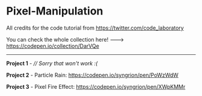 # Pixel-Manipulation

All credits for the code tutorial from https://twitter.com/code_laboratory

You can check the whole collection here! ---> https://codepen.io/collection/DarVQe

___________________________________________________________________________________________________________________

**Project 1** - _// Sorry that won't work :(_

**Project 2** - Particle Rain: https://codepen.io/syngrion/pen/PoWzWdW

**Project 3** - Pixel Fire Effect: https://codepen.io/syngrion/pen/XWpKMMr
